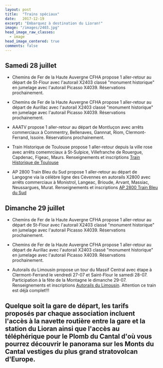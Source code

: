 ```yaml
---
layout: post
title:  "Trains spéciaux"
date:   2017-12-19
excerpt: "Embarquez à destination du Lioran!"
image: "/images/2403.jpg"
head_image_raw_classes:
  - image
head_image_centered: true
comments: false
---
```


## Samedi 28 juillet

* Chemins de Fer de la Haute Auvergne CFHA propose 1 aller-retour au départ de St-Flour avec l'autorail X2403 classé "monument historique" en jumelage avec l'autorail Picasso X4039. Réservations prochainement.

* Chemins de Fer de la Haute Auvergne CFHA propose 1 aller-retour au départ de Aurillac avec l'autorail X2403 classé "monument historique" en jumelage avec l'autorail Picasso X4039. Réservations prochainement.

* AAATV propose 1 aller-retour au départ de Montluçon avec arrêts commerciaux à Commentry, Bellenaves, Gannnat, Riom, Clermont-Ferrand, Issoire. Réservations prochainement.

* Train Historique de Toulouse propose 1 aller-retour depuis la ville rose avec arrêts comemrciaux à St-Sulpice, Villefranche de Rouergue, Capdenac, Figeac, Maurs. Renseignements et inscriptions [Train Historique de Toulouse](https://www.trainhistorique-toulouse.com/categorie-produit/voyages/programme-2018/page/3/#)

* AP 2800 Train Bleu du Sud propose 1 aller-retour au départ de Langogne via la célèbre ligne des Cévennes en autorails X2800 avec arrêts commerciaux à Monistrol, Langeac, Brioude, Arvant, Massiac, Neussargues, Murat. Renseignements et inscriptions [AP 2800 Train Bleu du Sud](http://ap2800.nuxit.net/lioran.html)

## Dimanche 29 juillet

* Chemins de Fer de la Haute Auvergne CFHA propose 1 aller-retour au départ de St-Flour avec l'autorail X2403 classé "monument historique" en jumelage avec l'autorail Picasso X4039. Réservations prochainement.

* Chemins de Fer de la Haute Auvergne CFHA propose 1 aller-retour au départ de Aurillac avec l'autorail X2403 classé "monument historique" en jumelage avec l'autorail Picasso X4039. Réservations prochainement.

* Autorails du Limousin propose un tour du Massif Central avec étape à Clermont-Ferrand le vendredi 27-07 et Saint-Flour le samedi 28-07. Participation à la fête de la Montagne le dimanche 29-07. Renseignements et inscriptions [Autorails du Limousin](http://www.autorail-limousin.fr/index.php/tour-massif-central). Attention ce train est déjà complet!!!

## Quelque soit la gare de départ, les tarifs proposés par chaque association incluent l'accès à la navette routière entre la gare et la station du Lioran ainsi que l'accès au téléphérique pour le Plomb du Cantal d'où vous pourrez découvrir le panorama sur les Monts du Cantal vestiges du plus grand stratovolcan d'Europe.
